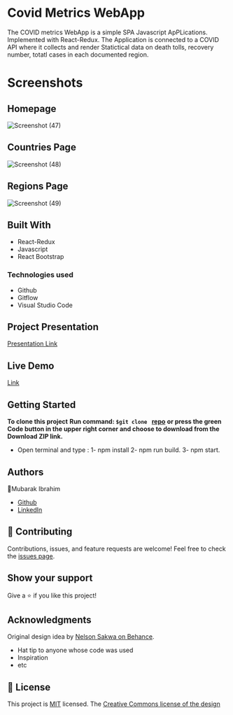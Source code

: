 # Covid Metrics WebApp
The COVID metrics WebApp is a simple SPA Javascript ApPLications. Implemented with React-Redux. The Application is connected to a 
COVID API where it collects and render Statictical data on death tolls, recovery number, totatl cases in each documented region. 

# Screenshots

## Homepage
![Screenshot (47)](https://user-images.githubusercontent.com/71400898/152621296-a03b9717-0b1a-46b3-b02b-af818e8212f7.png)

## Countries Page
![Screenshot (48)](https://user-images.githubusercontent.com/71400898/152621300-c20403ed-4b0d-42ea-a537-726d43d01375.png)

## Regions Page
![Screenshot (49)](https://user-images.githubusercontent.com/71400898/152621308-f746108a-381d-4b56-a167-10396c0bfd0e.png)

## Built With
- React-Redux
- Javascript
- React Bootstrap

### Technologies used
- Github
- Gitflow
- Visual Studio Code

## Project Presentation
[Presentation Link](https://www.loom.com/share/5e485e6f5de74f7dbb012d31c7ee19f7)

## Live Demo
[Link]()

## Getting Started
**To clone this project**
**Run command: ```$git clone ``` [repo](https://github.com/imubarak234/covid-metrics-webapp)**
**or press the green Code button in the upper right corner and choose to download from the Download ZIP link.**
* Open terminal and type : 1-  npm install
                           2-  npm run build.
                           3-  npm start.
## Authors

:man:Mubarak Ibrahim
- [Github](https://github.com/imubarak234)
- [LinkedIn](www.linkedin.com/in/mubarak-ibrahim-mb)

## :handshake: Contributing
Contributions, issues, and feature requests are welcome!
Feel free to check the [issues page](../../issues/).
## Show your support

Give a :star:️ if you like this project!
## Acknowledgments
Original design idea by [Nelson Sakwa on Behance](https://www.behance.net/sakwadesignstudio).
- Hat tip to anyone whose code was used
- Inspiration
- etc
## :memo: License
This project is [MIT]([./MIT.md](https://github.com/microverseinc/readme-template/blob/master/MIT.md)) licensed.
The [Creative Commons license of the design](https://creativecommons.org/licenses/by-nc/4.0/)[](https://github.com/microverseinc/curriculum-react-redux/blob/main/capstone/react_capstone.md#project-documentation)
